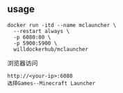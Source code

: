 ## usage
```
docker run -itd --name mclauncher \
  --restart always \
  -p 6080:80 \
  -p 5900:5900 \
  willdockerhub/mclauncher
```

浏览器访问
```
http://<your-ip>:6080
选择Games--Minecraft Launcher
```
